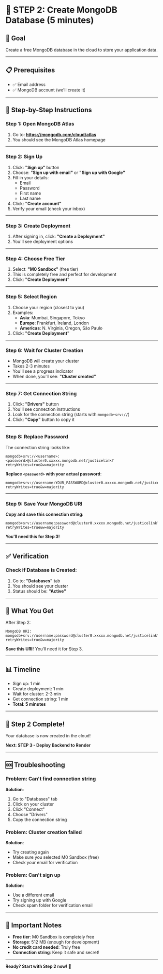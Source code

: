 # 💾 STEP 2: Create MongoDB Database (5 minutes)

## 🎯 Goal
Create a free MongoDB database in the cloud to store your application data.

---

## 📋 Prerequisites
- ✅ Email address
- ✅ MongoDB account (we'll create it)

---

## 🚀 Step-by-Step Instructions

### Step 1: Open MongoDB Atlas
1. Go to: **https://mongodb.com/cloud/atlas**
2. You should see the MongoDB Atlas homepage

---

### Step 2: Sign Up
1. Click: **"Sign up"** button
2. Choose: **"Sign up with email"** or **"Sign up with Google"**
3. Fill in your details:
   - Email
   - Password
   - First name
   - Last name
4. Click: **"Create account"**
5. Verify your email (check your inbox)

---

### Step 3: Create Deployment
1. After signing in, click: **"Create a Deployment"**
2. You'll see deployment options

---

### Step 4: Choose Free Tier
1. Select: **"M0 Sandbox"** (free tier)
2. This is completely free and perfect for development
3. Click: **"Create Deployment"**

---

### Step 5: Select Region
1. Choose your region (closest to you)
2. Examples:
   - **Asia**: Mumbai, Singapore, Tokyo
   - **Europe**: Frankfurt, Ireland, London
   - **Americas**: N. Virginia, Oregon, São Paulo
3. Click: **"Create Deployment"**

---

### Step 6: Wait for Cluster Creation
- MongoDB will create your cluster
- Takes 2-3 minutes
- You'll see a progress indicator
- When done, you'll see: **"Cluster created"**

---

### Step 7: Get Connection String
1. Click: **"Drivers"** button
2. You'll see connection instructions
3. Look for the connection string (starts with `mongodb+srv://`)
4. Click: **"Copy"** button to copy it

---

### Step 8: Replace Password
The connection string looks like:
```
mongodb+srv://<username>:<password>@cluster0.xxxxx.mongodb.net/justicelink?retryWrites=true&w=majority
```

**Replace `<password>` with your actual password:**
```
mongodb+srv://username:YOUR_PASSWORD@cluster0.xxxxx.mongodb.net/justicelink?retryWrites=true&w=majority
```

---

### Step 9: Save Your MongoDB URI
**Copy and save this connection string:**
```
mongodb+srv://username:password@cluster0.xxxxx.mongodb.net/justicelink?retryWrites=true&w=majority
```

**You'll need this for Step 3!**

---

## ✅ Verification

### Check if Database is Created:
1. Go to: **"Databases"** tab
2. You should see your cluster
3. Status should be: **"Active"**

---

## 🎯 What You Get

After Step 2:
```
MongoDB URI: mongodb+srv://username:password@cluster0.xxxxx.mongodb.net/justicelink?retryWrites=true&w=majority
```

**Save this URI!** You'll need it for Step 3.

---

## 📊 Timeline
- Sign up: 1 min
- Create deployment: 1 min
- Wait for cluster: 2-3 min
- Get connection string: 1 min
- **Total: 5 minutes**

---

## 🎉 Step 2 Complete!

Your database is now created in the cloud!

**Next: STEP 3 - Deploy Backend to Render**

---

## 🆘 Troubleshooting

### Problem: Can't find connection string
**Solution**:
1. Go to "Databases" tab
2. Click on your cluster
3. Click "Connect"
4. Choose "Drivers"
5. Copy the connection string

### Problem: Cluster creation failed
**Solution**:
- Try creating again
- Make sure you selected M0 Sandbox (free)
- Check your email for verification

### Problem: Can't sign up
**Solution**:
- Use a different email
- Try signing up with Google
- Check spam folder for verification email

---

## 📝 Important Notes

- **Free tier**: M0 Sandbox is completely free
- **Storage**: 512 MB (enough for development)
- **No credit card needed**: Truly free
- **Connection string**: Keep it safe and secret!

---

**Ready? Start with Step 2 now! 🚀**

